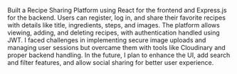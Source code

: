 Built a Recipe Sharing Platform using React for the frontend and Express.js for the backend. Users can register, log in, and share their favorite recipes with details like title, ingredients, steps, and images. The platform allows viewing, adding, and deleting recipes, with authentication handled using JWT. I faced challenges in implementing secure image uploads and managing user sessions but overcame them with tools like Cloudinary and proper backend handling. In the future, I plan to enhance the UI, add search and filter features, and allow social sharing for better user experience.
